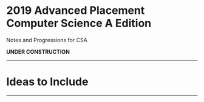 # 2019 Advanced Placement Computer Science A Edition
Notes and Progressions for CSA

**UNDER CONSTRUCTION**


---

# Ideas to Include


---
